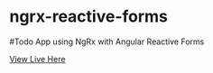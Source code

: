 # ngrx-reactive-forms

#Todo App using NgRx with Angular Reactive Forms

[View Live Here](https://lowkeycode.github.io/ngrx-reactive-forms/)
